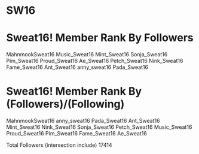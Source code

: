 # SW16

# Sweat16! Member Rank By Followers

MahnmookSweat16
Music_Sweat16
Mint_Sweat16
Sonja_Sweat16
Pim_Sweat16
Proud_Sweat16
Ae_Sweat16
Petch_Sweat16
Nink_Sweat16
Fame_Sweat16
Ant_Sweat16
anny_sweat16
Pada_Sweat16

# Sweat16! Member Rank By (Followers)/(Following)

MahnmookSweat16
anny_sweat16
Pada_Sweat16
Ant_Sweat16
Mint_Sweat16
Nink_Sweat16
Sonja_Sweat16
Petch_Sweat16
Music_Sweat16
Proud_Sweat16
Pim_Sweat16
Fame_Sweat16
Ae_Sweat16

Total Followers (intersection include)
17414
